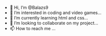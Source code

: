 - 👋 Hi, I’m @Balazs9
- 👀 I’m interested in coding and video games...
- 🌱 I’m currently learning html and css...
- 💞️ I’m looking to collaborate on my project...
- 📫 How to reach me ...

<!---
Balazs9/Balazs9 is a ✨ special ✨ repository because its `README.md` (this file) appears on your GitHub profile.
You can click the Preview link to take a look at your changes.
--->
